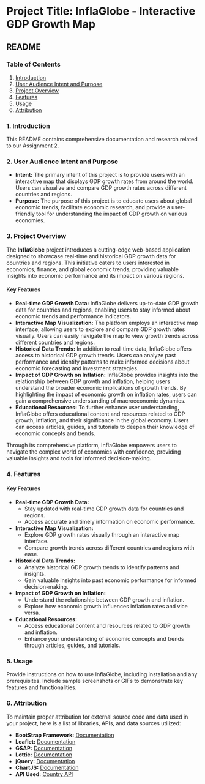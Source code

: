 # Project Title: InflaGlobe - Interactive GDP Growth Map

## README

### Table of Contents

1. [Introduction](#introduction)
2. [User Audience Intent and Purpose](#user-audience-intent-and-purpose)
3. [Project Overview](#project-overview)
4. [Features](#features)
5. [Usage](#usage)
6. [Attribution](#attribution)

### 1. Introduction<a name="introduction"></a>

This README contains comprehensive documentation and research related to our Assignment 2.

### 2. User Audience Intent and Purpose<a name="user-audience-intent-and-purpose"></a>

- **Intent:** The primary intent of this project is to provide users with an interactive map that displays GDP growth rates from around the world. Users can visualize and compare GDP growth rates across different countries and regions.
- **Purpose:** The purpose of this project is to educate users about global economic trends, facilitate economic research, and provide a user-friendly tool for understanding the impact of GDP growth on various economies.

### 3. Project Overview<a name="project-overview"></a>

The **InflaGlobe** project introduces a cutting-edge web-based application designed to showcase real-time and historical GDP growth data for countries and regions. This initiative caters to users interested in economics, finance, and global economic trends, providing valuable insights into economic performance and its impact on various regions.

#### Key Features

- **Real-time GDP Growth Data:** InflaGlobe delivers up-to-date GDP growth data for countries and regions, enabling users to stay informed about economic trends and performance indicators.
- **Interactive Map Visualization:** The platform employs an interactive map interface, allowing users to explore and compare GDP growth rates visually. Users can easily navigate the map to view growth trends across different countries and regions.
- **Historical Data Trends:** In addition to real-time data, InflaGlobe offers access to historical GDP growth trends. Users can analyze past performance and identify patterns to make informed decisions about economic forecasting and investment strategies.
- **Impact of GDP Growth on Inflation:** InflaGlobe provides insights into the relationship between GDP growth and inflation, helping users understand the broader economic implications of growth trends. By highlighting the impact of economic growth on inflation rates, users can gain a comprehensive understanding of macroeconomic dynamics.
- **Educational Resources:** To further enhance user understanding, InflaGlobe offers educational content and resources related to GDP growth, inflation, and their significance in the global economy. Users can access articles, guides, and tutorials to deepen their knowledge of economic concepts and trends.

Through its comprehensive platform, InflaGlobe empowers users to navigate the complex world of economics with confidence, providing valuable insights and tools for informed decision-making.

### 4. Features<a name="features"></a>

#### Key Features

- **Real-time GDP Growth Data:**
  - Stay updated with real-time GDP growth data for countries and regions.
  - Access accurate and timely information on economic performance.
- **Interactive Map Visualization:**
  - Explore GDP growth rates visually through an interactive map interface.
  - Compare growth trends across different countries and regions with ease.
- **Historical Data Trends:**
  - Analyze historical GDP growth trends to identify patterns and insights.
  - Gain valuable insights into past economic performance for informed decision-making.
- **Impact of GDP Growth on Inflation:**
  - Understand the relationship between GDP growth and inflation.
  - Explore how economic growth influences inflation rates and vice versa.
- **Educational Resources:**
  - Access educational content and resources related to GDP growth and inflation.
  - Enhance your understanding of economic concepts and trends through articles, guides, and tutorials.

### 5. Usage<a name="usage"></a>

Provide instructions on how to use InflaGlobe, including installation and any prerequisites. Include sample screenshots or GIFs to demonstrate key features and functionalities.

### 6. Attribution<a name="attribution"></a>

To maintain proper attribution for external source code and data used in your project, here is a list of libraries, APIs, and data sources utilized:

- **BootStrap Framework:** [Documentation](https://getbootstrap.com/)
- **Leaflet:** [Documentation](https://leafletjs.com/)
- **GSAP:** [Documentation](https://gsap.com/)
- **Lottie:** [Documentation](https://lottiefiles.com/)
- **jQuery:** [Documentation](https://jquery.com/)
- **ChartJS:** [Documentation](https://www.chartjs.org/)
- **API Used:** [Country API](https://api-ninjas.com/api/country)
